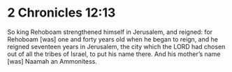 # 2 Chronicles 12:13

So king Rehoboam strengthened himself in Jerusalem, and reigned: for Rehoboam [was] one and forty years old when he began to reign, and he reigned seventeen years in Jerusalem, the city which the LORD had chosen out of all the tribes of Israel, to put his name there. And his mother’s name [was] Naamah an Ammonitess.